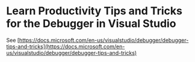 # Learn Productivity Tips and Tricks for the Debugger in Visual Studio

See [https://docs.microsoft.com/en-us/visualstudio/debugger/debugger-tips-and-tricks](https://docs.microsoft.com/en-us/visualstudio/debugger/debugger-tips-and-tricks)

